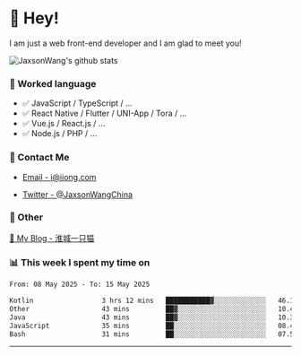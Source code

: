 # 👋 Hey!

I am just a web front-end developer and I am glad to meet you!

![JaxsonWang's github stats](https://github-readme-stats.vercel.app/api?username=JaxsonWang&&show_icons=true&&title_color=1abc9c&&icon_color=1abc9c)


### 📝 Worked language

- ✅ JavaScript / TypeScript / ...
- ✅ React Native / Flutter / UNI-App / Tora / ...
- ✅ Vue.js / React.js / ...
- ✅ Node.js / PHP / ...

### 📮 Contact Me

- [Email - i@iiong.com](mailto:i@iiong.com)

- [Twitter - @JaxsonWangChina](https://twitter.com/JaxsonWangChina)

### 🤪 Other

[📌 My Blog - 淮城一只猫](https://iiong.com)

### 📊 This week I spent my time on

<!--START_SECTION:waka-->

```txt
From: 08 May 2025 - To: 15 May 2025

Kotlin                 3 hrs 12 mins   ███████████▓░░░░░░░░░░░░░   46.19 %
Other                  43 mins         ██▓░░░░░░░░░░░░░░░░░░░░░░   10.44 %
Java                   43 mins         ██▓░░░░░░░░░░░░░░░░░░░░░░   10.31 %
JavaScript             35 mins         ██░░░░░░░░░░░░░░░░░░░░░░░   08.46 %
Bash                   31 mins         ██░░░░░░░░░░░░░░░░░░░░░░░   07.59 %
```

<!--END_SECTION:waka-->

---
